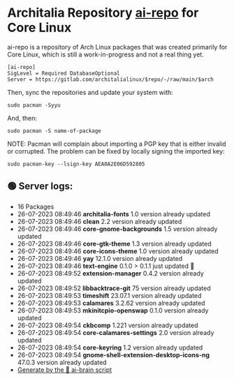 # Architalia Repository [ai-repo](https://gitlab.com/architalialinux/ai-repo) for Core Linux

ai-repo is a repository of Arch Linux packages that was created primarily for Core Linux, which is still a work-in-progress and not a real thing yet.

```
[ai-repo]
SigLevel = Required DatabaseOptional
Server = https://gitlab.com/architalialinux/$repo/-/raw/main/$arch 
```

Then, sync the repositories and update your system with:

```
sudo pacman -Syyu
```

And, then:

```
sudo pacman -S name-of-package
```

NOTE: Pacman will complain about importing a PGP key that is either invalid or corrupted.  The problem can be fixed by locally signing the imported key:

```
sudo pacman-key --lsign-key AEA0A2E06D592805
```



## 🟢 Server logs:
- 16 Packages
- 26-07-2023 08:49:46 **architalia-fonts** 1.0 version already updated
- 26-07-2023 08:49:46 **clean** 2.2 version already updated
- 26-07-2023 08:49:46 **core-gnome-backgrounds** 1.5 version already updated
- 26-07-2023 08:49:46 **core-gtk-theme** 1.3 version already updated
- 26-07-2023 08:49:46 **core-icons-theme** 1.0 version already updated
- 26-07-2023 08:49:46 **yay** 12.1.0 version already updated
- 26-07-2023 08:49:46 **text-engine** 0.1.0 > 0.1.1 just updated 🔹
- 26-07-2023 08:49:52 **extension-manager** 0.4.2 version already updated
- 26-07-2023 08:49:52 **libbacktrace-git** 75 version already updated
- 26-07-2023 08:49:53 **timeshift** 23.07.1 version already updated
- 26-07-2023 08:49:53 **calamares** 3.2.62 version already updated
- 26-07-2023 08:49:53 **mkinitcpio-openswap** 0.1.0 version already updated
- 26-07-2023 08:49:54 **ckbcomp** 1.221 version already updated
- 26-07-2023 08:49:54 **core-calamares-settings** 2.0 version already updated
- 26-07-2023 08:49:54 **core-keyring** 1.2 version already updated
- 26-07-2023 08:49:54 **gnome-shell-extension-desktop-icons-ng** 47.0.3 version already updated
 - [Generate by the 🤖 ai-brain script](https://gitlab.com/architalialinux/ai-repo/-/blob/main/ai-brain)
